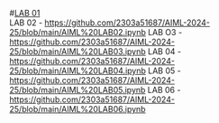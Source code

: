 #[LAB 01](https://github.com/2303a51687/AIML-2024-25/blob/main/AIML%20LAB01.ipynb)\
LAB 02 - https://github.com/2303a51687/AIML-2024-25/blob/main/AIML%20LAB02.ipynb
LAB O3 - https://github.com/2303a51687/AIML-2024-25/blob/main/AIML%20LAB03.ipynb
LAB 04 - https://github.com/2303a51687/AIML-2024-25/blob/main/AIML%20LAB04.ipynb
LAB 05 - https://github.com/2303a51687/AIML-2024-25/blob/main/AIML%20LAB05.ipynb
LAB 06 - https://github.com/2303a51687/AIML-2024-25/blob/main/AIML%20LAB06.ipynb
